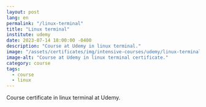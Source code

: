 ```yaml
---
layout: post
lang: en
permalink: "/linux-terminal"
title: "Linux terminal"
institute: udemy
date: 2023-07-14 18:00:00 -0400
description: "Course at Udemy in linux terminal."
image: "/assets/certificates/img/intensive-courses/udemy/linux-terminal.jpg"
image-alt: "Course at Udemy in linux terminal certificate."
category: course
tags:
  - course
  - linux
---
```


Course certificate in linux terminal at Udemy.

